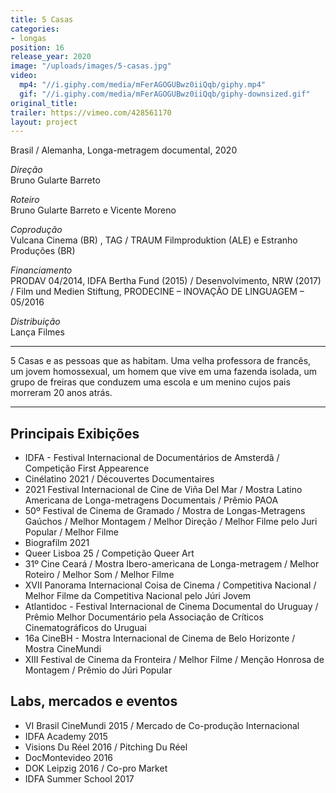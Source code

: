 ```yaml
---
title: 5 Casas
categories:
- longas
position: 16
release_year: 2020
image: "/uploads/images/5-casas.jpg"
video:
  mp4: "//i.giphy.com/media/mFerAGOGUBwz0iiQqb/giphy.mp4"
  gif: "//i.giphy.com/media/mFerAGOGUBwz0iiQqb/giphy-downsized.gif"
original_title: 
trailer: https://vimeo.com/428561170
layout: project
---
```


Brasil / Alemanha, Longa-metragem documental, 2020

_Direção_  
Bruno Gularte Barreto

_Roteiro_  
Bruno Gularte Barreto e Vicente Moreno

_Coprodução_  
Vulcana Cinema (BR) , TAG / TRAUM Filmproduktion (ALE) e Estranho Produções (BR)

_Financiamento_  
PRODAV 04/2014, IDFA Bertha Fund (2015) / Desenvolvimento, NRW (2017) / Film und Medien Stiftung, PRODECINE – INOVAÇÃO DE LINGUAGEM – 05/2016

_Distribuição_  
Lança Filmes

***

5 Casas e as pessoas que as habitam. Uma velha professora de francês, um jovem homossexual, um homem que vive em uma fazenda isolada, um grupo de freiras que conduzem uma escola e um menino cujos pais morreram 20 anos atrás.

***

## Principais Exibições

* IDFA - Festival Internacional de Documentários de Amsterdã / Competição First Appearence
* Cinélatino 2021 / Découvertes Documentaires
* 2021 Festival Internacional de Cine de Viña Del Mar / Mostra Latino Americana de Longa-metragens Documentais / Prêmio PAOA
* 50º Festival de Cinema de Gramado / Mostra de Longas-Metragens Gaúchos / Melhor Montagem / Melhor Direção / Melhor Filme pelo Juri Popular / Melhor Filme
* Biografilm 2021
* Queer Lisboa 25 / Competição Queer Art
* 31º Cine Ceará / Mostra Ibero-americana de Longa-metragem / Melhor Roteiro / Melhor Som / Melhor Filme
* XVII Panorama Internacional Coisa de Cinema / Competitiva Nacional / Melhor Filme da Competitiva Nacional pelo Júri Jovem
* Atlantidoc - Festival Internacional de Cinema Documental do Uruguay / Prêmio Melhor Documentário pela Associação de Críticos Cinematográficos do Uruguai
* 16a CineBH - Mostra Internacional de Cinema de Belo Horizonte / Mostra CineMundi
* XIII Festival de Cinema da Fronteira / Melhor Filme / Menção Honrosa de Montagem / Prêmio do Júri Popular

## Labs, mercados e eventos

* VI Brasil CineMundi 2015 / Mercado de Co-produção Internacional
* IDFA Academy 2015
* Visions Du Réel 2016 / Pitching Du Réel
* DocMontevideo 2016
* DOK Leipzig 2016 / Co-pro Market
* IDFA Summer School 2017